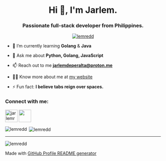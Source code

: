 <h1 align="center">Hi 👋, I'm Jarlem.</h1>
<h3 align="center">Passionate full-stack developer from Philippines.</h3>



<p align="center"> <a href="https://github.com/ryo-ma/github-profile-trophy"><img src="https://github-profile-trophy.vercel.app/?username=lemredd&theme=onedark&row=2&column=4" alt="lemredd" /></a> </p>

<!--
- 🔭 I’m currently working on [Shoppier](https://github.com/lemredd/shoppier)
-->

- 🌱 I’m currently learning **Golang** & **Java**

- 💬 Ask me about **Python, Golang, JavaScript**

- 📫 Reach out to me **jarlemdeperalta@proton.me**

- 👨‍💻 Know more about me at [my website](https://lemredd.deno.dev)

- ⚡ Fun fact: **I believe tabs reign over spaces.**

<h3 align="left">Connect with me:</h3>
<p align="left">
<a href="https://linkedin.com/in/jarlemred" target="blank"><img align="center" src="https://raw.githubusercontent.com/rahuldkjain/github-profile-readme-generator/master/src/images/icons/Social/linked-in-alt.svg" alt="jarlemred" width="40" /></a>
<a href="https://gitlab.com/lemredd" target="blank"><img width="40" align="center" src="https://cdn.jsdelivr.net/gh/devicons/devicon/icons/gitlab/gitlab-original.svg" /></a>
</p>

<p><img align="left" src="https://github-readme-stats.vercel.app/api/top-langs?username=lemredd&show_icons=true&locale=en&layout=compact" alt="lemredd" /></p>

<p>&nbsp;<img align="center" src="https://github-readme-stats.vercel.app/api?username=lemredd&show_icons=true&locale=en" alt="lemredd" /></p>

---

<p align="left"> <img src="https://komarev.com/ghpvc/?username=lemredd&label=Profile%20views&color=0e75b6&style=flat" alt="lemredd" /> </p>

Made with [GitHub Profile README generator](https://rahuldkjain.github.io/gh-profile-readme-generator/)
